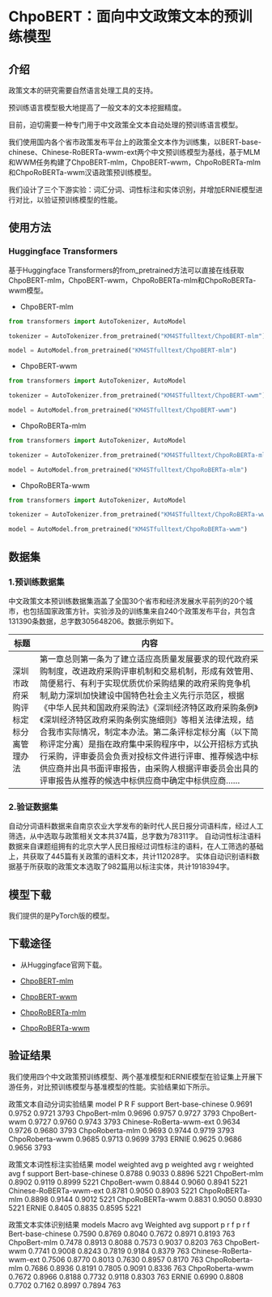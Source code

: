 # ChpoBERT：面向中文政策文本的预训练模型



## 介绍

政策文本的研究需要自然语言处理工具的支持。

预训练语言模型极大地提高了一般文本的文本挖掘精度。

目前，迫切需要一种专门用于中文政策全文本自动处理的预训练语言模型。

我们使用国内各个省市政策发布平台上的政策全文本作为训练集，以BERT-base-chinese、Chinese-RoBERTa-wwm-ext两个中文预训练模型为基线，基于MLM和WWM任务构建了ChpoBERT-mlm，ChpoBERT-wwm，ChpoRoBERTa-mlm和ChpoRoBERTa-wwm汉语政策预训练模型。

我们设计了三个下游实验：词汇分词、词性标注和实体识别，并增加ERNIE模型进行对比，以验证预训练模型的性能。



## 使用方法

### Huggingface Transformers

基于Huggingface Transformers的from_pretrained方法可以直接在线获取ChpoBERT-mlm，ChpoBERT-wwm，ChpoRoBERTa-mlm和ChpoRoBERTa-wwm模型。

- ChpoBERT-mlm

```python
from transformers import AutoTokenizer, AutoModel

tokenizer = AutoTokenizer.from_pretrained("KM4STfulltext/ChpoBERT-mlm")

model = AutoModel.from_pretrained("KM4STfulltext/ChpoBERT-mlm")
```

- ChpoBERT-wwm

```python
from transformers import AutoTokenizer, AutoModel

tokenizer = AutoTokenizer.from_pretrained("KM4STfulltext/ChpoBERT-wwm")

model = AutoModel.from_pretrained("KM4STfulltext/ChpoBERT-wwm")
```

- ChpoRoBERTa-mlm

```python
from transformers import AutoTokenizer, AutoModel

tokenizer = AutoTokenizer.from_pretrained("KM4STfulltext/ChpoRoBERTa-mlm")

model = AutoModel.from_pretrained("KM4STfulltext/ChpoRoBERTa-mlm")
```

- ChpoRoBERTa-wwm

```python
from transformers import AutoTokenizer, AutoModel

tokenizer = AutoTokenizer.from_pretrained("KM4STfulltext/ChpoRoBERTa-wwm")

model = AutoModel.from_pretrained("KM4STfulltext/ChpoRoBERTa-wwm")
```



## 数据集



### 1.预训练数据集

中文政策文本预训练数据集涵盖了全国30个省市和经济发展水平前列的20个城市，也包括国家政策方针。实验涉及的训练集来自240个政策发布平台，共包含131390条数据，总字数305648206。数据示例如下。

| 标题                                         | 内容                                                         |
| -------------------------------------------- | ------------------------------------------------------------ |
| 深圳市政府采购评标定标分离管理办法 | 第一章总则第一条为了建立适应高质量发展要求的现代政府采购制度，改进政府采购评审机制和交易机制，形成有效管用、简便易行、有利于实现优质优价采购结果的政府采购竞争机制,助力深圳加快建设中国特色社会主义先行示范区，根据《中华人民共和国政府采购法》《深圳经济特区政府采购条例》《深圳经济特区政府采购条例实施细则》等相关法律法规，结合我市实际情况，制定本办法。第二条评标定标分离（以下简称评定分离）是指在政府集中采购程序中，以公开招标方式执行采购，评审委员会负责对投标文件进行评审、推荐候选中标供应商并出具书面评审报告，由采购人根据评审委员会出具的评审报告从推荐的候选中标供应商中确定中标供应商……



### 2.验证数据集

自动分词语料数据来自南京农业大学发布的新时代人民日报分词语料库，经过人工筛选，从中选取与政策相关文本共374篇，总字数为78311字。
自动词性标注语料数据来自课题组拥有的北京大学人民日报经过词性标注的语料，在人工筛选的基础上，共获取了445篇有关政策的语料文本，共计112028字。
实体自动识别语料数据基于所获取的政策文本选取了982篇用以标注实体，共计1918394字。



## 模型下载

我们提供的是PyTorch版的模型。



## 下载途径

- 从Huggingface官网下载。

- [ChpoBERT-mlm](https://huggingface.co/KM4STfulltext/ChpoBERT-mlm)

- [ChpoBERT-wwm](https://huggingface.co/KM4STfulltext/ChpoBERT-wwm)

- [ChpoRoBERTa-mlm](https://huggingface.co/KM4STfulltext/ChpoRoBERTa-mlm)
- [ChpoRoBERTa-wwm](https://huggingface.co/KM4STfulltext/ChpoRoBERTa-wwm)



## 验证结果

我们使用四个中文政策预训练模型、两个基准模型和ERNIE模型在验证集上开展下游任务，对比预训练模型与基准模型的性能。实验结果如下所示。

政策文本自动分词实验结果
model	P	R	F	support
Bert-base-chinese	0.9691	0.9752	0.9721	3793
ChpoBert-mlm	0.9696	0.9757	0.9727	3793
ChpoBert-wwm	0.9727	0.9760	0.9743	3793
Chinese-RoBerta-wwm-ext	0.9634	0.9726	0.9680	3793
ChpoRoberta-mlm	0.9693	0.9744	0.9719	3793
ChpoRoberta-wwm	0.9685	0.9713	0.9699	3793
ERNIE	0.9625	0.9686	0.9656	3793

政策文本词性标注实验结果
model	weighted avg p	weighted avg r	weighted avg f	support
Bert-base-chinese	0.8788	0.9033	0.8896	5221
ChpoBert-mlm	0.8902	0.9119	0.8999	5221
ChpoBert-wwm	0.8844	0.9060	0.8941	5221
Chinese-RoBERTa-wwm-ext	0.8781	0.9050	0.8903	5221
ChpoRoBERTa-mlm	0.8898	0.9144	0.9012	5221
ChpoRoBERTa-wwm	0.8831	0.9050	0.8930	5221
ERNIE	0.8405	0.8835	0.8595	5221

政策文本实体识别结果
models	Macro avg	Weighted avg	support
	p	r	f	p	r	f	
Bert-base-chinese	0.7590	0.8769	0.8040	0.7672	0.8971	0.8193	763
ChpoBert-mlm	0.7478	0.8913	0.8088	0.7573	0.9037	0.8203	763
ChpoBert-wwm	0.7741	0.9008	0.8243	0.7819	0.9184	0.8379	763
Chinese-RoBerta-wwm-ext	0.7506	0.8770	0.8013	0.7630	0.8957	0.8170	763
ChpoRoberta-mlm	0.7686	0.8936	0.8191	0.7805	0.9091	0.8336	763
ChpoRoberta-wwm	0.7672	0.8966	0.8188	0.7732	0.9118	0.8303	763
ERNIE	0.6990	0.8808	0.7702	0.7162	0.8997	0.7894	763



